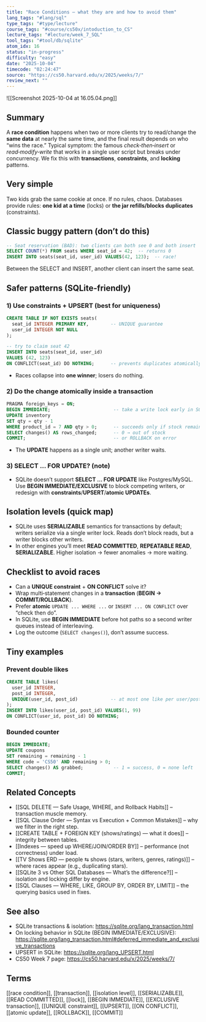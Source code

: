 ```yaml
---
title: "Race Conditions — what they are and how to avoid them"  
lang_tags: "#lang/sql"
type_tags: "#type/lecture"
course_tags: "#course/cs50x/intoduction_to_CS"
lecture_tags: "#lecture/week_7_SQL"
tool_tags: "#tool/db/sqlite"
atom_idx: 16
status: "in-progress"
difficulty: "easy"
date: "2025-10-04"
timecode: "02:24:47"
source: "https://cs50.harvard.edu/x/2025/weeks/7/"
review_next: ""
---
```


![[Screenshot 2025-10-04 at 16.05.04.png]]

## Summary
A **race condition** happens when two or more clients try to read/change the **same data** at nearly the same time, and the final result depends on who “wins the race.” Typical symptom: the famous *check‑then‑insert* or *read‑modify‑write* that works in a single user script but breaks under concurrency. We fix this with **transactions**, **constraints**, and **locking** patterns.

## Very simple
Two kids grab the same cookie at once. If no rules, chaos. Databases provide rules: **one kid at a time** (locks) or **the jar refills/blocks duplicates** (constraints).

## Classic buggy pattern (don’t do this)
```sql
-- Seat reservation (BAD): two clients can both see 0 and both insert
SELECT COUNT(*) FROM seats WHERE seat_id = 42;  -- returns 0
INSERT INTO seats(seat_id, user_id) VALUES(42, 123);  -- race!
```
Between the SELECT and INSERT, another client can insert the same seat.

## Safer patterns (SQLite‑friendly)

### 1) Use constraints + UPSERT (best for uniqueness)
```sql
CREATE TABLE IF NOT EXISTS seats(
  seat_id INTEGER PRIMARY KEY,        -- UNIQUE guarantee
  user_id INTEGER NOT NULL
);

-- try to claim seat 42
INSERT INTO seats(seat_id, user_id)
VALUES (42, 123)
ON CONFLICT(seat_id) DO NOTHING;      -- prevents duplicates atomically
```
- Races collapse into **one winner**; losers do nothing.

### 2) Do the change atomically inside a transaction
```sql
PRAGMA foreign_keys = ON;
BEGIN IMMEDIATE;                       -- take a write lock early in SQLite
UPDATE inventory
SET qty = qty - 1
WHERE product_id = 7 AND qty > 0;      -- succeeds only if stock remains
SELECT changes() AS rows_changed;      -- 0 → out of stock
COMMIT;                                -- or ROLLBACK on error
```
- The **UPDATE** happens as a single unit; another writer waits.

### 3) SELECT … FOR UPDATE? (note)
- SQLite doesn’t support **SELECT … FOR UPDATE** like Postgres/MySQL. Use **BEGIN IMMEDIATE/EXCLUSIVE** to block competing writers, or redesign with **constraints**/**UPSERT**/**atomic UPDATEs**.

## Isolation levels (quick map)
- SQLite uses **SERIALIZABLE** semantics for transactions by default; writers serialize via a single writer lock. Reads don’t block reads, but a writer blocks other writers.  
- In other engines you’ll meet **READ COMMITTED**, **REPEATABLE READ**, **SERIALIZABLE**. Higher isolation → fewer anomalies → more waiting.

## Checklist to avoid races
- Can a **UNIQUE constraint** + **ON CONFLICT** solve it?  
- Wrap multi‑statement changes in a **transaction** (**BEGIN → COMMIT/ROLLBACK**).  
- Prefer **atomic** `UPDATE ... WHERE ...` or `INSERT ... ON CONFLICT` over “check then do”.  
- In SQLite, use **BEGIN IMMEDIATE** before hot paths so a second writer queues instead of interleaving.  
- Log the outcome (`SELECT changes()`), don’t assume success.

## Tiny examples

### Prevent double likes
```sql
CREATE TABLE likes(
  user_id INTEGER,
  post_id INTEGER,
  UNIQUE(user_id, post_id)            -- at most one like per user/post
);
INSERT INTO likes(user_id, post_id) VALUES(1, 99)
ON CONFLICT(user_id, post_id) DO NOTHING;
```

### Bounded counter
```sql
BEGIN IMMEDIATE;
UPDATE coupons
SET remaining = remaining - 1
WHERE code = 'CS50' AND remaining > 0;
SELECT changes() AS grabbed;           -- 1 = success, 0 = none left
COMMIT;
```

## Related Concepts
- [[SQL DELETE — Safe Usage, WHERE, and Rollback Habits]] – transaction muscle memory.  
- [[SQL Clause Order — Syntax vs Execution + Common Mistakes]] – why we filter in the right step.  
- [[CREATE TABLE + FOREIGN KEY (shows/ratings) — what it does]] – integrity between tables.  
- [[Indexes — speed up WHERE/JOIN/ORDER BY]] – performance (not correctness) under load.  
- [[TV Shows ERD — people ⇆ shows (stars, writers, genres, ratings)]] – where races appear (e.g., duplicating stars).  
- [[SQLite 3 vs Other SQL Databases — What’s the difference?]] – isolation and locking differ by engine.  
- [[SQL Clauses — WHERE, LIKE, GROUP BY, ORDER BY, LIMIT]] – the querying basics used in fixes.

## See also
- SQLite transactions & isolation: https://sqlite.org/lang_transaction.html  
- On locking behavior in SQLite (BEGIN IMMEDIATE/EXCLUSIVE): https://sqlite.org/lang_transaction.html#deferred_immediate_and_exclusive_transactions  
- UPSERT in SQLite: https://sqlite.org/lang_UPSERT.html  
- CS50 Week 7 page: https://cs50.harvard.edu/x/2025/weeks/7/

## Terms
[[race condition]], [[transaction]], [[isolation level]], [[SERIALIZABLE]], [[READ COMMITTED]], [[lock]], [[BEGIN IMMEDIATE]], [[EXCLUSIVE transaction]], [[UNIQUE constraint]], [[UPSERT]], [[ON CONFLICT]], [[atomic update]], [[ROLLBACK]], [[COMMIT]]
